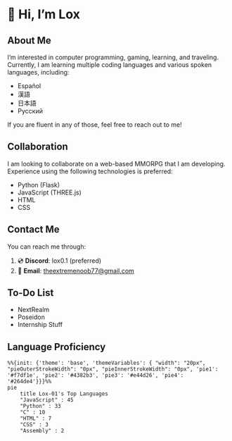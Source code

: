 # 👋 Hi, I’m Lox

## About Me
I’m interested in computer programming, gaming, learning, and traveling. Currently, I am learning multiple coding languages and various spoken languages, including:
- Español
- 漢語
- 日本語
- Русский

If you are fluent in any of those, feel free to reach out to me!

## Collaboration
I am looking to collaborate on a web-based MMORPG that I am developing. Experience using the following technologies is preferred:
- Python (Flask)
- JavaScript (THREE.js)
- HTML
- CSS

## Contact Me
You can reach me through:
1. 💿 **Discord**: lox0.1 (preferred)
2. 📧 **Email**: theextremenoob77@gmail.com

## To-Do List
- NextRealm
- Poseidon
- Internship Stuff

## Language Proficiency
```mermaid
%%{init: {'theme': 'base', 'themeVariables': { "width": "20px", "pieOuterStrokeWidth": "0px", "pieInnerStrokeWidth": "0px", 'pie1': '#f7df1e', 'pie2': '#4382b3', 'pie3': '#e44d26', 'pie4': '#264de4'}}}%%
pie
    title Lox-01's Top Languages
    "JavaScript" : 45
    "Python" : 33
    "C" : 10
    "HTML" : 7
    "CSS" : 3
    "Assembly" : 2
